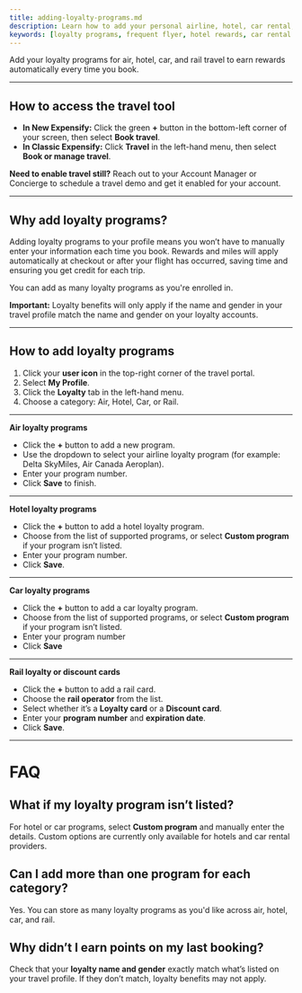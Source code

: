 ```yaml
---
title: adding-loyalty-programs.md
description: Learn how to add your personal airline, hotel, car rental, and rail loyalty programs to your travel profile so rewards apply automatically at checkout.
keywords: [loyalty programs, frequent flyer, hotel rewards, car rental loyalty, rail cards, expensify travel, classic, new expensify]
---
```


<div id="new-expensify" markdown="1">

Add your loyalty programs for air, hotel, car, and rail travel to earn rewards automatically every time you book.

---

## How to access the travel tool

- **In New Expensify:** Click the green **+** button in the bottom-left corner of your screen, then select **Book travel**.
- **In Classic Expensify:** Click **Travel** in the left-hand menu, then select **Book or manage travel**.

**Need to enable travel still?** Reach out to your Account Manager or Concierge to schedule a travel demo and get it enabled for your account.

---

## Why add loyalty programs?

Adding loyalty programs to your profile means you won’t have to manually enter your information each time you book. Rewards and miles will apply automatically at checkout or after your flight has occurred, saving time and ensuring you get credit for each trip.

You can add as many loyalty programs as you're enrolled in.

**Important:** Loyalty benefits will only apply if the name and gender in your travel profile match the name and gender on your loyalty accounts.

---

## How to add loyalty programs

1. Click your **user icon** in the top-right corner of the travel portal.
2. Select **My Profile**.
3. Click the **Loyalty** tab in the left-hand menu.
4. Choose a category: Air, Hotel, Car, or Rail.

---

**Air loyalty programs**

- Click the **+** button to add a new program.
- Use the dropdown to select your airline loyalty program (for example: Delta SkyMiles, Air Canada Aeroplan).
- Enter your program number.
- Click **Save** to finish.

---

**Hotel loyalty programs**

- Click the **+** button to add a hotel loyalty program.
- Choose from the list of supported programs, or select **Custom program** if your program isn’t listed.
- Enter your program number.
- Click **Save**.

---

**Car loyalty programs**

  - Click the **+** button to add a car loyalty program.
  - Choose from the list of supported programs, or select **Custom program** if your program isn’t listed.
  - Enter your program number
  - Click **Save**

---

**Rail loyalty or discount cards**

- Click the **+** button to add a rail card.
- Choose the **rail operator** from the list.
- Select whether it’s a **Loyalty card** or a **Discount card**.
- Enter your **program number** and **expiration date**.
- Click **Save**.

---

# FAQ

## What if my loyalty program isn’t listed?
For hotel or car programs, select **Custom program** and manually enter the details. Custom options are currently only available for hotels and car rental providers.

## Can I add more than one program for each category?
Yes. You can store as many loyalty programs as you'd like across air, hotel, car, and rail.

## Why didn’t I earn points on my last booking?
Check that your **loyalty name and gender** exactly match what’s listed on your travel profile. If they don’t match, loyalty benefits may not apply.

</div>
